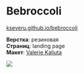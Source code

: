 # Bebroccoli #

[kseveru.github.io/bebroccoli](https://kseveru.github.io/bebroccoli/ "Открыть проект")

**Верстка**: резиновая  
**Страниц**: landing page  
**Макет**: [Valerie Kaliuta](https://www.behance.net/Nafan1ya "Автор дизайна")  

<a href="https://kseveru.github.io/img/preview-bebroccoli.jpg" title="Открыть макет">
  <img src="https://kseveru.github.io/img/preview-bebroccoli-small.png">
</a>
